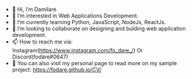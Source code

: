 - 👋 Hi, I’m Damilare
- 👀 I’m interested in Web Applications Development.
- 🌱 I’m currently learning Python, JavaScript, NodeJs, ReactJs.
- 💞️ I’m looking to collaborate on designing and bulding web application development.
- 📫 How to reach me via: Instagram(https://www.instagram.com/fo_dare_/) Or Discord(fodäre#0647)
- 🔗 You can also visit my personal page to read more on my sample project: https://fodare.github.io/CV/

<!---
fodare/fodare is a ✨ special ✨ repository because its `README.md` (this file) appears on your GitHub profile.
You can click the Preview link to take a look at your changes.
--->
 
